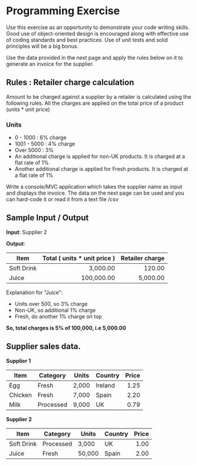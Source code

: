 # Programming Exercise

Use this exercise as an opportunity to demonstrate your code writing skills. Good use of object-oriented design is encouraged along with effective use of coding standards and best practices. Use of unit tests and solid principles will be a big bonus.

Use the data provided in the next page and apply the rules below on it to generate an invoice for the supplier.

## Rules : Retailer charge calculation

Amount to be charged against a supplier by a retailer is calculated using the following rules. All the charges are applied on the total price of a product (units * unit price)

### Units
- 0 - 1000  :  6% charge
- 1001 - 5000 :  4% charge
- Over 5000 :  3%
- An additional charge is applied for non-UK products. It is charged at a flat rate of 1% 
- Another additional charge is applied for Fresh products. It is charged at a flat rate of 1%

Write a console/MVC application which takes the supplier name as input and displays the invoice. The data on the next page can be used and you can hard-code it or read it from a text file /csv

## Sample Input / Output

**Input**: Supplier 2

**Output**:

|Item      |Total ( units * unit price )|Retailer charge|
|----------|---------:|------:|
|Soft Drink|3,000.00   |120.00 |
|Juice     |100,000.00|5,000.00|

Explanation for "Juice":
  - Units over 500, so 3% charge 
  - Non-UK, so additional 1% charge
  - Fresh, do another 1% charge on top

**So, total charges is 5% of 100,000, i.e 5,000.00**

## Supplier sales data.

**Supplier 1**

|Item|Category|Units|Country|Price|
|----|--------|-----|-------|----:|
|Egg |Fresh   |2,000 |Ireland|1.25 |
|Chicken|Fresh|7,000|Spain|2.20|
|Milk|Processed|9,000|UK|0.79|

**Supplier 2**

|Item|Category|Units|Country|Price|
|----|--------|-----|-------|----:|
|Soft Drink|Processed|3,000|UK|1.00|
|Juice|Fresh|50,000|Spain|2.00|

